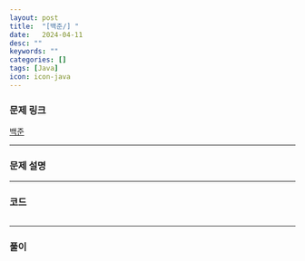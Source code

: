 ```yaml
---
layout: post
title:  "[백준/] "
date:   2024-04-11
desc: ""
keywords: ""
categories: []
tags: [Java]
icon: icon-java
---
```


### 문제 링크
[백준]()

---

### 문제 설명

---

### 코드
```JAVA

```

---
### 풀이

